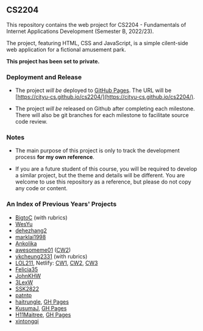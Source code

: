 ## CS2204

This repository contains the web project for CS2204 - Fundamentals of Internet Applications Development (Semester B, 2022/23).

The project, featuring HTML, CSS and JavaScript, is a simple cilent-side web application for a fictional amusement park.

**This project has been set to private.**

### Deployment and Release

* The project *will be* deployed to [GitHub Pages](https://pages.github.com/). The URL will be [https://cityu-cs.github.io/cs2204/](https://cityu-cs.github.io/cs2204/).

* The project *will be* released on Github after completing each milestone. There will also be git branches for each milestone to facilitate source code review.

### Notes

* The main purpose of this project is only to track the development process **for my own reference**.

* If you are a future student of this course, you will be required to develop a similar project, but the theme and details will be different. You are welcome to use this repository as a reference, but please do not copy any code or content.

### An Index of Previous Years' Projects

* [BigtoC](https://github.com/BigtoC/CS2204) (with rubrics)
* [WesYu](https://github.com/WesYu/CS2204)
* [dehezhang2](https://github.com/dehezhang2/CS2204)
* [marklai1998](https://github.com/marklai1998/cs2204-html-assignment)
* [Ankolika](https://github.com/Ankolika/CS2204)
* [awesomeme01](https://github.com/awesomeme01/CS2204) ([CW2](https://github.com/awesomeme01/CS2204-CW2))
* [ykcheung2331](https://github.com/ykcheung2331/CS2204) (with rubrics)
* [LOL211](https://github.com/LOL211/CS2204Site), Netlify: [CW1](https://cs2204cw1.netlify.app/), [CW2](https://cs2204cw2.netlify.app/), [CW3](https://cs2204cw3.netlify.app/)
* [Felicia35](https://github.com/Felicia35/CS2204-Project)
* [JohnKHW](https://github.com/JohnKHW/HW-CityU-City-Cinema)
* [3LexW](https://github.com/3LexW/CityU-CS2204-Fundamentals-of-Internet-Applications-Development)
* [SSK2822](https://github.com/SSK2822/CS2204)
* [patntp](https://github.com/patntp/CS2204-Fundamentals-of-Internet-Applications-Development)
* [haitrungle](https://github.com/haitrungle/CS2204), [GH Pages](https://haitrungle.github.io/CS2204/)
* [KusumaJ](https://github.com/KusumaJ/CS2204-CW3), [GH Pages](https://kusumaj.github.io/CS2204-CW3/)
* [H11Maitree](https://github.com/H11Maitree/CW-CS2204), [GH Pages](https://h11maitree.github.io/CW-CS2204/)
* [xintongqi](https://github.com/xintongqi/CityU-CS2204-Website-Design)